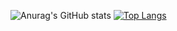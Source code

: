 ![Anurag's GitHub stats](https://github-readme-stats.vercel.app/api?username=Cristopher8049&show_icons=true&theme=github_dark)
[![Top Langs](https://github-readme-stats.vercel.app/api/top-langs/?username=anuraghazra&layout=donut-vertical&theme=github_dark)](https://github.com/anuraghazra/github-readme-stats)
